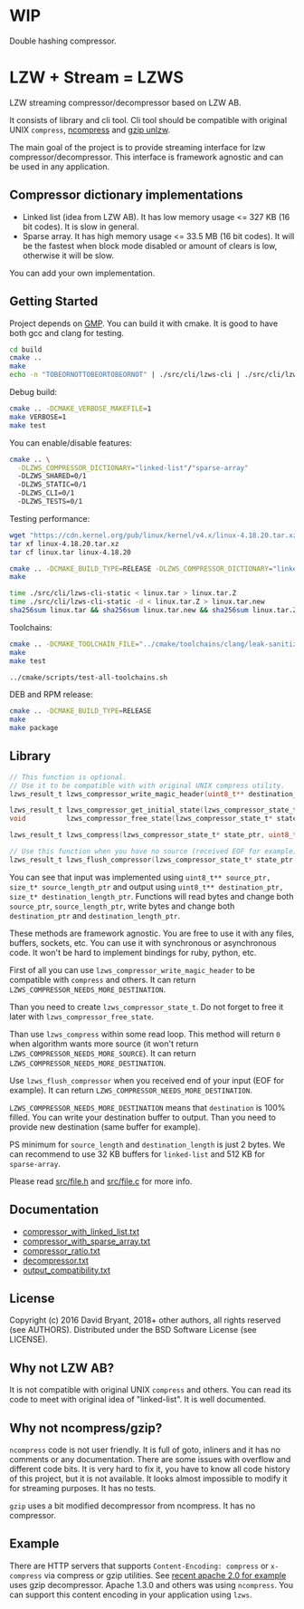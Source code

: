 # WIP
Double hashing compressor.

# LZW + Stream = LZWS

LZW streaming compressor/decompressor based on LZW AB.

It consists of library and cli tool.
Cli tool should be compatible with original UNIX `compress`, [ncompress](https://github.com/vapier/ncompress) and [gzip unlzw](https://github.com/Distrotech/gzip/blob/distrotech-gzip/unlzw.c).

The main goal of the project is to provide streaming interface for lzw compressor/decompressor. This interface is framework agnostic and can be used in any application.

## Compressor dictionary implementations

* Linked list (idea from LZW AB). It has low memory usage <= 327 KB (16 bit codes). It is slow in general.
* Sparse array. It has high memory usage <= 33.5 MB (16 bit codes). It will be the fastest when block mode disabled or amount of clears is low, otherwise it will be slow.

You can add your own implementation.

## Getting Started

Project depends on [GMP](https://gmplib.org). You can build it with cmake. It is good to have both gcc and clang for testing.

```sh
cd build
cmake ..
make
echo -n "TOBEORNOTTOBEORTOBEORNOT" | ./src/cli/lzws-cli | ./src/cli/lzws-cli -d
```

Debug build:
```sh
cmake .. -DCMAKE_VERBOSE_MAKEFILE=1
make VERBOSE=1
make test
```

You can enable/disable features:
```sh
cmake .. \
  -DLZWS_COMPRESSOR_DICTIONARY="linked-list"/"sparse-array"
  -DLZWS_SHARED=0/1
  -DLZWS_STATIC=0/1
  -DLZWS_CLI=0/1
  -DLZWS_TESTS=0/1
```

Testing performance:
```sh
wget "https://cdn.kernel.org/pub/linux/kernel/v4.x/linux-4.18.20.tar.xz"
tar xf linux-4.18.20.tar.xz
tar cf linux.tar linux-4.18.20

cmake .. -DCMAKE_BUILD_TYPE=RELEASE -DLZWS_COMPRESSOR_DICTIONARY="linked-list"
make

time ./src/cli/lzws-cli-static < linux.tar > linux.tar.Z
time ./src/cli/lzws-cli-static -d < linux.tar.Z > linux.tar.new
sha256sum linux.tar && sha256sum linux.tar.new && sha256sum linux.tar.Z
```

Toolchains:
```sh
cmake .. -DCMAKE_TOOLCHAIN_FILE="../cmake/toolchains/clang/leak-sanitizer.cmake"
make
make test

../cmake/scripts/test-all-toolchains.sh
```

DEB and RPM release:
```sh
cmake .. -DCMAKE_BUILD_TYPE=RELEASE
make
make package
```

## Library

```c
// This function is optional.
// Use it to be compatible with with original UNIX compress utility.
lzws_result_t lzws_compressor_write_magic_header(uint8_t** destination_ptr, size_t* destination_length_ptr);

lzws_result_t lzws_compressor_get_initial_state(lzws_compressor_state_t** state_ptr, uint_fast8_t max_code_bits, bool block_mode, bool msb);
void          lzws_compressor_free_state(lzws_compressor_state_t* state_ptr);

lzws_result_t lzws_compress(lzws_compressor_state_t* state_ptr, uint8_t** source_ptr, size_t* source_length_ptr, uint8_t** destination_ptr, size_t* destination_length_ptr);

// Use this function when you have no source (received EOF for example).
lzws_result_t lzws_flush_compressor(lzws_compressor_state_t* state_ptr, uint8_t** destination_ptr, size_t* destination_length_ptr);
```

You can see that input was implemented using `uint8_t** source_ptr, size_t* source_length_ptr` and output using `uint8_t** destination_ptr, size_t* destination_length_ptr`.
Functions will read bytes and change both `source_ptr`, `source_length_ptr`, write bytes and change both `destination_ptr` and `destination_length_ptr`.

These methods are framework agnostic. You are free to use it with any files, buffers, sockets, etc.
You can use it with synchronous or asynchronous code.
It won't be hard to implement bindings for ruby, python, etc.

First of all you can use `lzws_compressor_write_magic_header` to be compatible with `compress` and others.
It can return `LZWS_COMPRESSOR_NEEDS_MORE_DESTINATION`.

Than you need to create `lzws_compressor_state_t`. Do not forget to free it later with `lzws_compressor_free_state`.

Than use `lzws_compress` within some read loop.
This method will return `0` when algorithm wants more source (it won't return `LZWS_COMPRESSOR_NEEDS_MORE_SOURCE`).
It can return `LZWS_COMPRESSOR_NEEDS_MORE_DESTINATION`.

Use `lzws_flush_compressor` when you received end of your input (EOF for example).
It can return `LZWS_COMPRESSOR_NEEDS_MORE_DESTINATION`.

`LZWS_COMPRESSOR_NEEDS_MORE_DESTINATION` means that `destination` is 100% filled.
You can write your destination buffer to output.
Than you need to provide new destination (same buffer for example).

PS minimum for `source_length` and `destination_length` is just 2 bytes.
We can recommend to use 32 KB buffers for `linked-list` and 512 KB for `sparse-array`.

Please read [src/file.h](src/file.h) and [src/file.c](src/file.c) for more info.

## Documentation

* [compressor_with_linked_list.txt](doc/compressor_with_linked_list.txt)
* [compressor_with_sparse_array.txt](doc/compressor_with_sparse_array.txt)
* [compressor_ratio.txt](doc/compressor_ratio.txt)
* [decompressor.txt](doc/decompressor.txt)
* [output_compatibility.txt](doc/output_compatibility.txt)

## License

Copyright (c) 2016 David Bryant, 2018+ other authors, all rights reserved (see AUTHORS).
Distributed under the BSD Software License (see LICENSE).

## Why not LZW AB?

It is not compatible with original UNIX `compress` and others.
You can read its code to meet with original idea of "linked-list".
It is well documented.

## Why not ncompress/gzip?

`ncompress` code is not user friendly.
It is full of goto, inliners and it has no comments or any documentation.
There are some issues with overflow and different code bits.
It is very hard to fix it, you have to know all code history of this project, but it is not available.
It looks almost impossible to modify it for streaming purposes.
It has no tests.

`gzip` uses a bit modified decompressor from ncompress.
It has no compressor.

## Example

There are HTTP servers that supports `Content-Encoding: compress` or `x-compress` via compress or gzip utilities.
See [recent apache 2.0 for example](https://github.com/apache/httpd/blob/trunk/modules/metadata/mod_mime_magic.c#L2055-L2063) uses gzip decompressor.
Apache 1.3.0 and others was using `ncompress`.
You can support this content encoding in your application using `lzws`.
